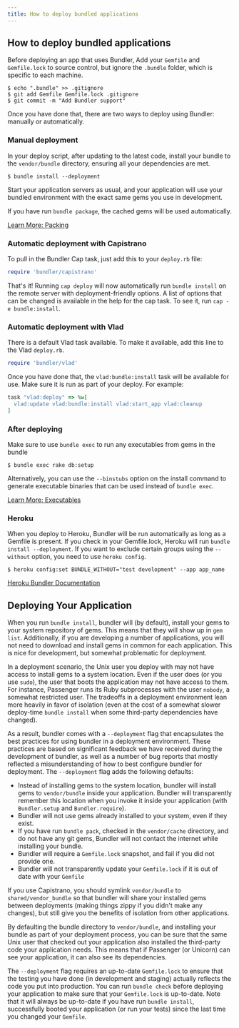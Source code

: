 ```yaml
---
title: How to deploy bundled applications
---
```


## How to deploy bundled applications

Before deploying an app that uses Bundler, Add your `Gemfile`
and `Gemfile.lock` to source control, but ignore the
`.bundle` folder, which is specific to each machine.

~~~
$ echo ".bundle" >> .gitignore
$ git add Gemfile Gemfile.lock .gitignore
$ git commit -m "Add Bundler support"
~~~

Once you have done that, there are two ways to deploy using Bundler:
manually or automatically.

### Manual deployment

In your deploy script, after updating to the latest
code, install your bundle to the `vendor/bundle`
directory, ensuring all your dependencies are met.

~~~
$ bundle install --deployment
~~~

Start your application servers as usual, and your
application will use your bundled environment
with the exact same gems you use in development.

If you have run `bundle package`, the cached
gems will be used automatically.

<a href="/man/bundle-cache.1.html" class="btn btn-primary">Learn More: Packing</a>

### Automatic deployment with Capistrano

To pull in the Bundler Cap task, just add this to your
`deploy.rb` file:

~~~ruby
require 'bundler/capistrano'
~~~

That's it! Running `cap deploy` will now automatically run
`bundle install` on the remote server with deployment-friendly
options. A list of options that can be changed is available in the help
for the cap task. To see it, run `cap -e bundle:install`.

### Automatic deployment with Vlad

There is a default Vlad task available. To make it available, add this line
to the Vlad `deploy.rb`.

~~~ruby
require 'bundler/vlad'
~~~

Once you have done that, the `vlad:bundle:install` task will be
available for use. Make sure it is run as part of your deploy. For example:

~~~ruby
task "vlad:deploy" => %w[
  vlad:update vlad:bundle:install vlad:start_app vlad:cleanup
]
~~~

### After deploying

Make sure to use `bundle exec` to run any executables
from gems in the bundle

~~~
$ bundle exec rake db:setup
~~~

Alternatively, you can use the `--binstubs` option on the
install command to generate executable binaries that can be used instead of
`bundle exec`.

<a href="/man/bundle-exec.1.html" class="btn btn-primary">Learn More: Executables</a>

### Heroku

When you deploy to Heroku, Bundler will be run automatically as long as a Gemfile is present.
If you check in your Gemfile.lock, Heroku will run `bundle install --deployment`.
If you want to exclude certain groups using the `--without` option, you need to use `heroku config`.

~~~
$ heroku config:set BUNDLE_WITHOUT="test development" --app app_name
~~~

<a href="http://docs.heroku.com/bundler" class="btn btn-primary">Heroku Bundler Documentation</a>

## Deploying Your Application
<a name="deploying-your-application"></a>

When you run `bundle install`, bundler will (by default), install your gems
to your system repository of gems. This means that they will show up in `gem
list`. Additionally, if you are developing a number of applications, you will not
need to download and install gems in common for each application. This is nice for
development, but somewhat problematic for deployment.

In a deployment scenario, the Unix user you deploy with may not have access to install
gems to a system location. Even if the user does (or you use `sudo`), the
user that boots the application may not have access to them. For instance, Passenger
runs its Ruby subprocesses with the user `nobody`, a somewhat restricted
user. The tradeoffs in a deployment environment lean more heavily in favor of isolation
(even at the cost of a somewhat slower deploy-time `bundle install` when some
third-party dependencies have changed).

As a result, bundler comes with a `--deployment` flag that encapsulates the
best practices for using bundler in a deployment environment. These practices are based
on significant feedback we have received during the development of bundler, as well as a
number of bug reports that mostly reflected a misunderstanding of how to best configure
bundler for deployment. The `--deployment` flag adds the following defaults:

- Instead of installing gems to the system location, bundler will install gems to
`vendor/bundle` inside your application. Bundler will transparently remember
this location when you invoke it inside your application (with
`Bundler.setup` and `Bundler.require`).
- Bundler will not use gems already installed to your system, even if they exist.
- If you have run `bundle pack`, checked in the `vendor/cache`
directory, and do not have any git gems, Bundler will not contact the internet while
installing your bundle.
- Bundler will require a `Gemfile.lock` snapshot, and fail if you did not
provide one.
- Bundler will not transparently update your `Gemfile.lock` if it is out of
date with your `Gemfile`

If you use Capistrano, you should symlink `vendor/bundle` to
`shared/vendor_bundle` so that bundler will share your installed gems between
deployments (making things zippy if you didn't make any changes), but still give you the
benefits of isolation from other applications.

By defaulting the bundle directory to `vendor/bundle`, and installing your
bundle as part of your deployment process, you can be sure that the same Unix user that
checked out your application also installed the third-party code your application needs.
This means that if Passenger (or Unicorn) can see your application, it can also see its
dependencies.

The `--deployment` flag requires an up-to-date `Gemfile.lock` to
ensure that the testing you have done (in development and staging) actually reflects the
code you put into production. You can run `bundle check` before deploying
your application to make sure that your `Gemfile.lock` is up-to-date. Note
that it will always be up-to-date if you have run `bundle install`,
successfully booted your application (or run your tests) since the last time you changed
your `Gemfile`.
